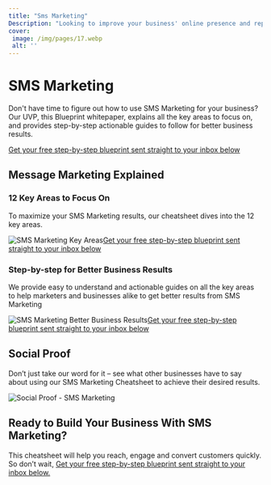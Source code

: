 ```yaml
---
title: "Sms Marketing"
Description: "Looking to improve your business' online presence and reputation? SMS Marketing can help! Try our services to promote your products, increase sales, and raise awareness - all with the power of text messages. Get started today with SMS Marketing!"
cover: 
 image: /img/pages/17.webp
 alt: ''
---
```


<h1>SMS Marketing</h1><p>Don't have time to figure out how to use SMS Marketing for your business? Our UVP, this Blueprint whitepaper, explains all the key areas to focus on, and provides step-by-step actionable guides to follow for better business results.</p><a href="/report.pdf" class="btn btn-primary">Get your free step-by-step blueprint sent straight to your inbox below</a><h2>Message Marketing Explained</h2><h3>12 Key Areas to Focus On</h3><p>To maximize your SMS Marketing results, our cheatsheet dives into the 12 key areas.</p><img src="/img/key-areas.jpg" alt="SMS Marketing Key Areas" /><a href="/report.pdf" class="btn btn-primary">Get your free step-by-step blueprint sent straight to your inbox below</a><h3>Step-by-step for Better Business Results</h3><p>We provide easy to understand and actionable guides on all the key areas to help marketers and businesses alike to get better results from SMS Marketing</p><img src="/img/results.jpg" alt="SMS Marketing Better Business Results" /><a href="/report.pdf" class="btn btn-primary">Get your free step-by-step blueprint sent straight to your inbox below</a><h2>Social Proof</h2><p>Don’t just take our word for it – see what other businesses have to say about using our SMS Marketing Cheatsheet to achieve their desired results.</p><img src='/img/social-proof.jpg' alt="Social Proof - SMS Marketing" /><h2>Ready to Build Your Business With SMS Marketing?</h2><p>This cheatsheet will help you reach, engage and convert customers quickly. So don’t wait,  <a href="/contact" class="btn btn-primary">Get your free step-by-step blueprint sent straight to your inbox below.</a></p>